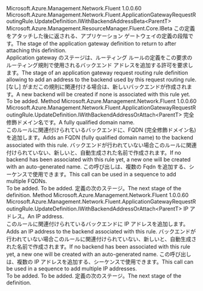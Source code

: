 <Type Name="IWithBackendAddress&lt;ParentT&gt;" FullName="Microsoft.Azure.Management.Network.Fluent.ApplicationGatewayRequestRoutingRule.UpdateDefinition.IWithBackendAddress&lt;ParentT&gt;">
  <TypeSignature Language="C#" Value="public interface IWithBackendAddress&lt;ParentT&gt; : Microsoft.Azure.Management.Network.Fluent.ApplicationGatewayRequestRoutingRule.UpdateDefinition.IWithBackendAddressBeta&lt;ParentT&gt;, Microsoft.Azure.Management.ResourceManager.Fluent.Core.IBeta" />
  <TypeSignature Language="ILAsm" Value=".class public interface auto ansi abstract IWithBackendAddress`1&lt;ParentT&gt; implements class Microsoft.Azure.Management.Network.Fluent.ApplicationGatewayRequestRoutingRule.UpdateDefinition.IWithBackendAddressBeta`1&lt;!ParentT&gt;, class Microsoft.Azure.Management.ResourceManager.Fluent.Core.IBeta" />
  <TypeSignature Language="DocId" Value="T:Microsoft.Azure.Management.Network.Fluent.ApplicationGatewayRequestRoutingRule.UpdateDefinition.IWithBackendAddress`1" />
  <TypeSignature Language="VB.NET" Value="Public Interface IWithBackendAddress(Of ParentT)&#xA;Implements IBeta, IWithBackendAddressBeta(Of ParentT)" />
  <TypeSignature Language="F#" Value="type IWithBackendAddress&lt;'ParentT&gt; = interface&#xA;    interface IWithBackendAddressBeta&lt;'ParentT&gt;&#xA;    interface IBeta" />
  <AssemblyInfo>
    <AssemblyName>Microsoft.Azure.Management.Network.Fluent</AssemblyName>
    <AssemblyVersion>1.0.0.60</AssemblyVersion>
  </AssemblyInfo>
  <TypeParameters>
    <TypeParameter Name="ParentT" />
  </TypeParameters>
  <Interfaces>
    <Interface>
      <InterfaceName>Microsoft.Azure.Management.Network.Fluent.ApplicationGatewayRequestRoutingRule.UpdateDefinition.IWithBackendAddressBeta&lt;ParentT&gt;</InterfaceName>
    </Interface>
    <Interface>
      <InterfaceName>Microsoft.Azure.Management.ResourceManager.Fluent.Core.IBeta</InterfaceName>
    </Interface>
  </Interfaces>
  <Docs>
    <typeparam name="ParentT"><span data-ttu-id="b6590-101">この定義をアタッチした後に返される、アプリケーション ゲートウェイの定義の段階です。</span><span class="sxs-lookup"><span data-stu-id="b6590-101">The stage of the application gateway definition to return to after attaching this definition.</span></span></typeparam>
    <summary>
            <span data-ttu-id="b6590-102">Application gateway のステージは、ルーティング ルールの定義をこの要求のルーティング規則で使用されるバックエンド アドレスを追加する許可を要求します。</span><span class="sxs-lookup"><span data-stu-id="b6590-102">The stage of an application gateway request routing rule definition allowing to add an address to the backend used by this request routing rule.</span></span>
            <span data-ttu-id="b6590-103">[なし] がまだこの規則に関連付ける場合は、新しいバックエンドが作成されます。</span><span class="sxs-lookup"><span data-stu-id="b6590-103">A new backend will be created if none is associated with this rule yet.</span></span>
            </summary>
    <remarks>To be added.</remarks>
  </Docs>
  <Members>
    <Member MemberName="ToBackendFqdn">
      <MemberSignature Language="C#" Value="public Microsoft.Azure.Management.Network.Fluent.ApplicationGatewayRequestRoutingRule.UpdateDefinition.IWithBackendAddressOrAttach&lt;ParentT&gt; ToBackendFqdn (string fqdn);" />
      <MemberSignature Language="ILAsm" Value=".method public hidebysig newslot virtual instance class Microsoft.Azure.Management.Network.Fluent.ApplicationGatewayRequestRoutingRule.UpdateDefinition.IWithBackendAddressOrAttach`1&lt;!ParentT&gt; ToBackendFqdn(string fqdn) cil managed" />
      <MemberSignature Language="DocId" Value="M:Microsoft.Azure.Management.Network.Fluent.ApplicationGatewayRequestRoutingRule.UpdateDefinition.IWithBackendAddress`1.ToBackendFqdn(System.String)" />
      <MemberSignature Language="VB.NET" Value="Public Function ToBackendFqdn (fqdn As String) As IWithBackendAddressOrAttach(Of ParentT)" />
      <MemberSignature Language="F#" Value="abstract member ToBackendFqdn : string -&gt; Microsoft.Azure.Management.Network.Fluent.ApplicationGatewayRequestRoutingRule.UpdateDefinition.IWithBackendAddressOrAttach&lt;'ParentT&gt;" Usage="iWithBackendAddress.ToBackendFqdn fqdn" />
      <MemberType>Method</MemberType>
      <AssemblyInfo>
        <AssemblyName>Microsoft.Azure.Management.Network.Fluent</AssemblyName>
        <AssemblyVersion>1.0.0.60</AssemblyVersion>
      </AssemblyInfo>
      <ReturnValue>
        <ReturnType>Microsoft.Azure.Management.Network.Fluent.ApplicationGatewayRequestRoutingRule.UpdateDefinition.IWithBackendAddressOrAttach&lt;ParentT&gt;</ReturnType>
      </ReturnValue>
      <Parameters>
        <Parameter Name="fqdn" Type="System.String" />
      </Parameters>
      <Docs>
        <param name="fqdn"><span data-ttu-id="b6590-104">完全修飾ドメイン名です。</span><span class="sxs-lookup"><span data-stu-id="b6590-104">A fully qualified domain name.</span></span></param>
        <summary>
            <span data-ttu-id="b6590-105">このルールに関連付けられているバックエンドに、FQDN (完全修飾ドメイン名) を追加します。</span><span class="sxs-lookup"><span data-stu-id="b6590-105">Adds an FQDN (fully qualified domain name) to the backend associated with this rule.</span></span>
            <span data-ttu-id="b6590-106">バックエンドが行われていない場合このルールに関連付けられていない、新しいと、自動生成された名前で作成されます。</span><span class="sxs-lookup"><span data-stu-id="b6590-106">If no backend has been associated with this rule yet, a new one will be created with an auto-generated name.</span></span>
            <span data-ttu-id="b6590-107">この呼び出しは、複数の Fqdn を追加する、シーケンスで使用できます。</span><span class="sxs-lookup"><span data-stu-id="b6590-107">This call can be used in a sequence to add multiple FQDNs.</span></span>
            </summary>
        <returns>To be added.</returns>
        <remarks>To be added.</remarks>
        <return><span data-ttu-id="b6590-108">定義の次のステージ。</span><span class="sxs-lookup"><span data-stu-id="b6590-108">The next stage of the definition.</span></span></return>
      </Docs>
    </Member>
    <Member MemberName="ToBackendIPAddress">
      <MemberSignature Language="C#" Value="public Microsoft.Azure.Management.Network.Fluent.ApplicationGatewayRequestRoutingRule.UpdateDefinition.IWithBackendAddressOrAttach&lt;ParentT&gt; ToBackendIPAddress (string ipAddress);" />
      <MemberSignature Language="ILAsm" Value=".method public hidebysig newslot virtual instance class Microsoft.Azure.Management.Network.Fluent.ApplicationGatewayRequestRoutingRule.UpdateDefinition.IWithBackendAddressOrAttach`1&lt;!ParentT&gt; ToBackendIPAddress(string ipAddress) cil managed" />
      <MemberSignature Language="DocId" Value="M:Microsoft.Azure.Management.Network.Fluent.ApplicationGatewayRequestRoutingRule.UpdateDefinition.IWithBackendAddress`1.ToBackendIPAddress(System.String)" />
      <MemberSignature Language="VB.NET" Value="Public Function ToBackendIPAddress (ipAddress As String) As IWithBackendAddressOrAttach(Of ParentT)" />
      <MemberSignature Language="F#" Value="abstract member ToBackendIPAddress : string -&gt; Microsoft.Azure.Management.Network.Fluent.ApplicationGatewayRequestRoutingRule.UpdateDefinition.IWithBackendAddressOrAttach&lt;'ParentT&gt;" Usage="iWithBackendAddress.ToBackendIPAddress ipAddress" />
      <MemberType>Method</MemberType>
      <AssemblyInfo>
        <AssemblyName>Microsoft.Azure.Management.Network.Fluent</AssemblyName>
        <AssemblyVersion>1.0.0.60</AssemblyVersion>
      </AssemblyInfo>
      <ReturnValue>
        <ReturnType>Microsoft.Azure.Management.Network.Fluent.ApplicationGatewayRequestRoutingRule.UpdateDefinition.IWithBackendAddressOrAttach&lt;ParentT&gt;</ReturnType>
      </ReturnValue>
      <Parameters>
        <Parameter Name="ipAddress" Type="System.String" />
      </Parameters>
      <Docs>
        <param name="ipAddress"><span data-ttu-id="b6590-109">IP アドレス。</span><span class="sxs-lookup"><span data-stu-id="b6590-109">An IP address.</span></span></param>
        <summary>
            <span data-ttu-id="b6590-110">このルールに関連付けられているバックエンドに IP アドレスを追加します。</span><span class="sxs-lookup"><span data-stu-id="b6590-110">Adds an IP address to the backend associated with this rule.</span></span>
            <span data-ttu-id="b6590-111">バックエンドが行われていない場合このルールに関連付けられていない、新しいと、自動生成された名前で作成されます。</span><span class="sxs-lookup"><span data-stu-id="b6590-111">If no backend has been associated with this rule yet, a new one will be created with an auto-generated name.</span></span>
            <span data-ttu-id="b6590-112">この呼び出しは、複数の IP アドレスを追加する、シーケンスで使用できます。</span><span class="sxs-lookup"><span data-stu-id="b6590-112">This call can be used in a sequence to add multiple IP addresses.</span></span>
            </summary>
        <returns>To be added.</returns>
        <remarks>To be added.</remarks>
        <return><span data-ttu-id="b6590-113">定義の次のステージ。</span><span class="sxs-lookup"><span data-stu-id="b6590-113">The next stage of the definition.</span></span></return>
      </Docs>
    </Member>
  </Members>
</Type>